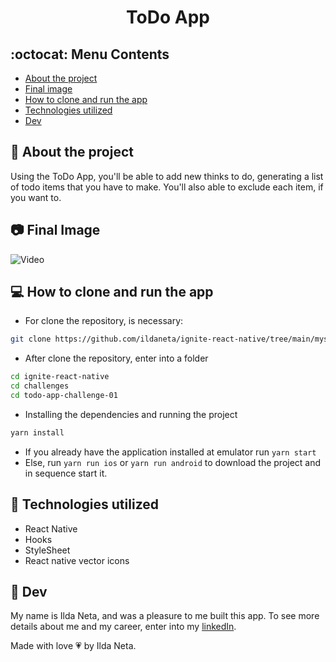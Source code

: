 <h1 align="center"><b>ToDo App</b></h1>

## :octocat: Menu Contents

- [About the project](#pushpin-about-the-project)
- [Final image](#camera-final-image)
- [How to clone and run the app](#computer-how-to-clone-and-run-the-app)
- [Technologies utilized](#wrench-technologies-utilized)
- [Dev](#pencil-dev)

## :pushpin: About the project

Using the ToDo App, you'll be able to add new thinks to do, generating a list of todo items that you have to make. You'll also able to exclude each item, if you want to.

## :camera: Final Image

![Video](https://user-images.githubusercontent.com/21963291/129618599-79371391-28be-45d9-a7ab-f7f6298b69b1.mov")

## :computer: How to clone and run the app

- For clone the repository, is necessary:

```bash
git clone https://github.com/ildaneta/ignite-react-native/tree/main/myskillsapp
```

- After clone the repository, enter into a folder

```bash
cd ignite-react-native
cd challenges
cd todo-app-challenge-01
```

- Installing the dependencies and running the project

```bash
yarn install
```

- If you already have the application installed at emulator run `yarn start`
- Else, run `yarn run ios` or `yarn run android` to download the project and in sequence start it.

## :wrench: Technologies utilized

- React Native
- Hooks
- StyleSheet
- React native vector icons

## :pencil: Dev

My name is Ilda Neta, and was a pleasure to me built this app.
To see more details about me and my career, enter into my [linkedIn](https://www.linkedin.com/in/ildaneta/).

Made with love :heartpulse: by Ilda Neta.
